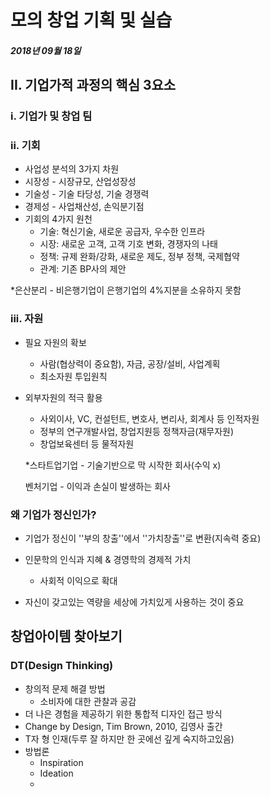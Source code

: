 # 모의 창업 기획 및 실습

##### 2018년 09월 18일

## II. 기업가적 과정의 핵심 3요소

### i. 기업가 및 창업 팀



### ii. 기회

-  사업성 분석의 3가지 차원
  - 시장성 - 시장규모, 산업성장성
  - 기술성 - 기술 타당성, 기술 경쟁력
  - 경제성 - 사업채산성, 손익분기점
- 기회의 4가지 원천
  - 기술: 혁신기술, 새로운 공급자, 우수한 인프라
  - 시장: 새로운 고객, 고객 기호 변화, 경쟁자의 나태
  - 정책: 규제 완화/강화, 새로운 제도, 정부 정책, 국제협약
  - 관계: 기존 BP사의 제안

*은산분리 - 비은행기업이 은행기업의 4%지분을 소유하지 못함



### iii. 자원

- 필요 자원의 확보
  - 사람(협상력이 중요함), 자금, 공장/설비, 사업계획
  - 최소자원 투입원칙

- 외부자원의 적극 활용

  - 사외이사, VC, 컨설턴트, 변호사, 변리사, 회계사 등 인적자원
  - 정부의 연구개발사업, 창업지원등 정책자금(재무자원)
  - 창업보육센터 등 물적자원



  *스타트업기업 - 기술기반으로 막 시작한 회사(수익 x)

  벤처기업 - 이익과 손실이 발생하는 회사 



### 왜 기업가 정신인가?

- 기업가 정신이 ''부의 창출''에서 ''가치창출''로 변환(지속력 중요)
- 인문학의 인식과 지혜 & 경영학의 경제적 가치
  - 사회적 이익으로 확대

- 자신이 갖고있는 역량을 세상에 가치있게 사용하는 것이 중요



## 창업아이템 찾아보기

### DT(Design Thinking)

- 창의적 문제 해결 방법
  - 소비자에 대한 관찰과 공감
- 더 나은 경험을 제공하기 위한 통합적 디자인 접근 방식
- Change by Design, Tim Brown, 2010, 김영사 출간
- T자 형 인재(두루 잘 하지만 한 곳에선 깊게 숙지하고있음)
- 방법론
  - Inspiration
  - Ideation
  - 





